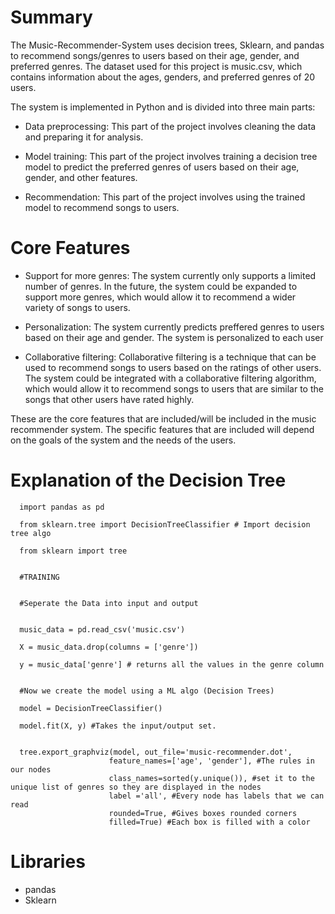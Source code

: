 # **Summary**


  The Music-Recommender-System uses decision trees, Sklearn, and pandas to recommend songs/genres to users based on their age, gender, and preferred genres. The dataset used for this project is music.csv, which contains information about the ages, genders, and preferred genres of 20 users.
    
  The system is implemented in Python and is divided into three main parts:
    
  * Data preprocessing: This part of the project involves cleaning the data and preparing it for analysis.
      
  * Model training: This part of the project involves training a decision tree model to predict the preferred genres of users based on their age, gender, and other features.
    
  * Recommendation: This part of the project involves using the trained model to recommend songs to users.



# **Core Features**

  * Support for more genres: The system currently only supports a limited number of genres. In the future, the system could be expanded to support more genres, which would allow it to recommend a wider variety of songs to users.
    
  * Personalization: The system currently predicts preffered genres to users based on their age and gender. The system is personalized to each user
    
  * Collaborative filtering: Collaborative filtering is a technique that can be used to recommend songs to users based on the ratings of other users. The system could be integrated with a collaborative filtering algorithm, which would allow it to recommend songs to users that are similar to the songs that other users have rated highly.
  
  These are the core features that are included/will be included in the music recommender system. The specific features that are included will depend on the goals of the system and the needs of the users.


# **Explanation of the Decision Tree**


      import pandas as pd
      
      from sklearn.tree import DecisionTreeClassifier # Import decision tree algo
      
      from sklearn import tree
      
      
      #TRAINING
      
      
      #Seperate the Data into input and output
      
      
      music_data = pd.read_csv('music.csv')
      
      X = music_data.drop(columns = ['genre'])
      
      y = music_data['genre'] # returns all the values in the genre column
      
      
      #Now we create the model using a ML algo (Decision Trees)
      
      model = DecisionTreeClassifier()
      
      model.fit(X, y) #Takes the input/output set. 
      
      
      tree.export_graphviz(model, out_file='music-recommender.dot', 
                          feature_names=['age', 'gender'], #The rules in our nodes
                          class_names=sorted(y.unique()), #set it to the unique list of genres so they are displayed in the nodes
                          label ='all', #Every node has labels that we can read
                          rounded=True, #Gives boxes rounded corners
                          filled=True) #Each box is filled with a color

                    
# **Libraries**

* pandas
* Sklearn
